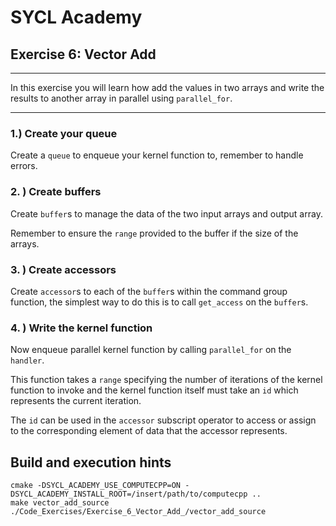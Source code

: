 # SYCL Academy

## Exercise 6: Vector Add

---

In this exercise you will learn how add the values in two arrays and write the
results to another array in parallel using `parallel_for`.

---

### 1.) Create your queue

Create a `queue` to enqueue your kernel function to, remember to handle errors.

### 2. ) Create buffers

Create `buffer`s to manage the data of the two input arrays and output array.

Remember to ensure the `range` provided to the buffer if the size of the arrays.

### 3. ) Create accessors

Create `accessor`s to each of the `buffer`s within the command group function,
the simplest way to do this is to call `get_access` on the `buffer`s.

### 4. ) Write the kernel function

Now enqueue parallel kernel function by calling `parallel_for` on the `handler`.

This function takes a `range` specifying the number of iterations of the kernel
function to invoke and the kernel function itself must take an `id` which
represents the current iteration.

The `id` can be used in the `accessor` subscript operator to access or assign to
the corresponding element of data that the accessor represents.

## Build and execution hints

```
cmake -DSYCL_ACADEMY_USE_COMPUTECPP=ON -DSYCL_ACADEMY_INSTALL_ROOT=/insert/path/to/computecpp ..
make vector_add_source
./Code_Exercises/Exercise_6_Vector_Add_/vector_add_source
```
